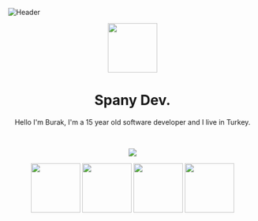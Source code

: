 ![Header](./resources/header.png)
<p align="center">
    <img src="https://media.discordapp.net/attachments/959535131612287026/964708672947257375/logo.png" width="100">
</p>

<h1 align="center">Spany Dev.</h1>
<p align="center">Hello I'm Burak, I'm a 15 year old software developer and I live in Turkey.</p>

<br />

<p align="center">
 <img src="https://github-readme-stats.vercel.app/api?username=daviidkoo4074&hide_title=true&count_private=true&show_icons=true&theme=github_dark&hide_border=true&bg_color=00000000"/>
</p>

<p float="left" align="center">
    <a href="https://www.instagram.com/spanyries/" title="Instagram"><img src="https://media.discordapp.net/attachments/959535131612287026/964709802552991754/Pngtreeinstagram_icon_instagram_logo_3584852.png?width=473&height=473" width="100"></a>
    <a href="https://www.youtube.com/c/SpanyRieS" title="YouTube"><img src="https://media.discordapp.net/attachments/959535131612287026/964710444780650496/unknown.png?width=473&height=473" width="100"></a>
    <a href="https://discord.com/botlist" title="Discord"><img src="https://media.discordapp.net/attachments/959535131612287026/964710091259523082/unknown.png?width=473&height=473" width="100"></a>
    <a href="mailto:dursunburak385@gmail.com?subject=Hi!" title="Email me"><img src="https://media.discordapp.net/attachments/959535131612287026/964710275922145350/unknown.png?width=473&height=473" width="100"></a>
</p>


